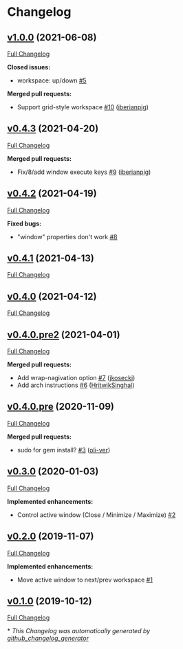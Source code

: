 # Changelog

## [v1.0.0](https://github.com/iberianpig/fusuma-plugin-wmctrl/tree/v1.0.0) (2021-06-08)

[Full Changelog](https://github.com/iberianpig/fusuma-plugin-wmctrl/compare/v0.4.3...v1.0.0)

**Closed issues:**

- workspace: up/down [\#5](https://github.com/iberianpig/fusuma-plugin-wmctrl/issues/5)

**Merged pull requests:**

- Support grid-style workspace [\#10](https://github.com/iberianpig/fusuma-plugin-wmctrl/pull/10) ([iberianpig](https://github.com/iberianpig))

## [v0.4.3](https://github.com/iberianpig/fusuma-plugin-wmctrl/tree/v0.4.3) (2021-04-20)

[Full Changelog](https://github.com/iberianpig/fusuma-plugin-wmctrl/compare/v0.4.2...v0.4.3)

**Merged pull requests:**

- Fix/8/add window execute keys [\#9](https://github.com/iberianpig/fusuma-plugin-wmctrl/pull/9) ([iberianpig](https://github.com/iberianpig))

## [v0.4.2](https://github.com/iberianpig/fusuma-plugin-wmctrl/tree/v0.4.2) (2021-04-19)

[Full Changelog](https://github.com/iberianpig/fusuma-plugin-wmctrl/compare/v0.4.1...v0.4.2)

**Fixed bugs:**

- "window" properties don't work [\#8](https://github.com/iberianpig/fusuma-plugin-wmctrl/issues/8)

## [v0.4.1](https://github.com/iberianpig/fusuma-plugin-wmctrl/tree/v0.4.1) (2021-04-13)

[Full Changelog](https://github.com/iberianpig/fusuma-plugin-wmctrl/compare/v0.4.0...v0.4.1)

## [v0.4.0](https://github.com/iberianpig/fusuma-plugin-wmctrl/tree/v0.4.0) (2021-04-12)

[Full Changelog](https://github.com/iberianpig/fusuma-plugin-wmctrl/compare/v0.4.0.pre2...v0.4.0)

## [v0.4.0.pre2](https://github.com/iberianpig/fusuma-plugin-wmctrl/tree/v0.4.0.pre2) (2021-04-01)

[Full Changelog](https://github.com/iberianpig/fusuma-plugin-wmctrl/compare/v0.4.0.pre...v0.4.0.pre2)

**Merged pull requests:**

- Add wrap-nagivation option [\#7](https://github.com/iberianpig/fusuma-plugin-wmctrl/pull/7) ([jkosecki](https://github.com/jkosecki))
- Add arch instructions [\#6](https://github.com/iberianpig/fusuma-plugin-wmctrl/pull/6) ([HritwikSinghal](https://github.com/HritwikSinghal))

## [v0.4.0.pre](https://github.com/iberianpig/fusuma-plugin-wmctrl/tree/v0.4.0.pre) (2020-11-09)

[Full Changelog](https://github.com/iberianpig/fusuma-plugin-wmctrl/compare/v0.3.0...v0.4.0.pre)

**Merged pull requests:**

- sudo for gem install? [\#3](https://github.com/iberianpig/fusuma-plugin-wmctrl/pull/3) ([oli-ver](https://github.com/oli-ver))

## [v0.3.0](https://github.com/iberianpig/fusuma-plugin-wmctrl/tree/v0.3.0) (2020-01-03)

[Full Changelog](https://github.com/iberianpig/fusuma-plugin-wmctrl/compare/v0.2.0...v0.3.0)

**Implemented enhancements:**

- Control active window \(Close / Minimize / Maximize\) [\#2](https://github.com/iberianpig/fusuma-plugin-wmctrl/issues/2)

## [v0.2.0](https://github.com/iberianpig/fusuma-plugin-wmctrl/tree/v0.2.0) (2019-11-07)

[Full Changelog](https://github.com/iberianpig/fusuma-plugin-wmctrl/compare/v0.1.0...v0.2.0)

**Implemented enhancements:**

- Move active window to next/prev workspace [\#1](https://github.com/iberianpig/fusuma-plugin-wmctrl/issues/1)

## [v0.1.0](https://github.com/iberianpig/fusuma-plugin-wmctrl/tree/v0.1.0) (2019-10-12)

[Full Changelog](https://github.com/iberianpig/fusuma-plugin-wmctrl/compare/7e20b0138aaa335e4b9008ee9af680e8dad188aa...v0.1.0)



\* *This Changelog was automatically generated by [github_changelog_generator](https://github.com/github-changelog-generator/github-changelog-generator)*

